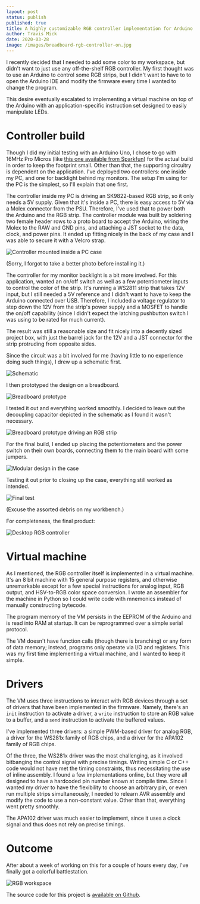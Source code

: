 ```yaml
---
layout: post
status: publish
published: true
title: A highly customizable RGB controller implementation for Arduino
author: Travis Mick
date: 2020-03-28
image: /images/breadboard-rgb-controller-on.jpg
---
```


I recently decided that I needed to add some color to my workspace, but didn't want to just use any off-the-shelf RGB controller.
My first thought was to use an Arduino to control some RGB strips, but I didn't want to have to to open the Arduino IDE and modify
the firmware every time I wanted to change the program.

This desire eventually escalated to implementing a virtual machine on top of the Arduino with an application-specific instruction
set designed to easily manipulate LEDs.

<!-- more -->

# Controller build

Though I did my initial testing with an Arduino Uno, I chose to go with 16MHz Pro Micros (like [this one available from Sparkfun](https://www.sparkfun.com/products/12640)) for the actual
build in order to keep the footprint small. Other than that, the supporting circuitry is dependent on the application. I've deployed two controllers: one inside my PC, and one for backlight
behind my monitors. The setup I'm using for the PC is the simplest, so I'll explain that one first.

The controller inside my PC is driving an SK9822-based RGB strip, so it only needs a 5V supply. Given that it's inside a PC, there is easy access to 5V via a Molex connector from the PSU.
Therefore, I've used that to power both the Arduino and the RGB strip. The controller module was built by soldering two female header rows to a proto board to accept the Arduino, wiring
the Molex to the RAW and GND pins, and attaching a JST socket to the data, clock, and power pins. It ended up fitting nicely in the back of my case and I was able to secure it with a Velcro
strap.

![Controller mounted inside a PC case](/images/pc-rgb-controller.jpg)

(Sorry, I forgot to take a better photo before installing it.)

The controller for my monitor backlight is a bit more involved. For this application, wanted an on/off switch as well as a few potentiometer inputs to control the color of the strip.
It's running a WS2811 strip that takes 12V input, but I still needed a 5V reference and I didn't want to have to keep the Arduino connected over USB. Therefore, I included a voltage
regulator to step down the 12V from the strip's power supply and a MOSFET to handle the on/off capability (since I didn't expect the latching pushbutton switch I was using to be rated
for much current).

The result was still a reasonable size and fit nicely into a decently sized project box, with just the barrel jack for the 12V and a JST connector for the strip protruding from opposite sides.

Since the circuit was a bit involved for me (having little to no experience doing such things), I drew up a schematic first.

![Schematic](/images/led-control-circuit.png)

I then prototyped the design on a breadboard.

![Breadboard prototype](/images/breadboard-rgb-controller.jpg)

I tested it out and everything worked smoothly. I decided to leave out the decoupling capacitor depicted in the schematic as I found it wasn't necessary.

![Breadboard prototype driving an RGB strip](/images/breadboard-rgb-controller-on.jpg)

For the final build, I ended up placing the potentiometers and the power switch on their own boards, connecting them to the main board with some jumpers.

![Modular design in the case](/images/rgb-controller-modules.jpg)

Testing it out prior to closing up the case, everything still worked as intended.

![Final test](/images/rgb-final-test.jpg)

(Excuse the assorted debris on my workbench.)

For completeness, the final product:

![Desktop RGB controller](/images/desktop-rgb-controller.jpg)


# Virtual machine

As I mentioned, the RGB controller itself is implemented in a virtual machine. It's an 8 bit machine with 15 general purpose registers, and otherwise unremarkable except for a few 
special instructions for analog input, RGB output, and HSV-to-RGB color space conversion. I wrote an assembler for the machine in Python so I could write code with mnemonics instead of 
manually constructing bytecode.

The program memory of the VM persists in the EEPROM of the Arduino and is read into RAM at startup. It can be reprogrammed over a simple serial protocol.

The VM doesn't have function calls (though there is branching) or any form of data memory; instead, programs only operate via I/O and registers. This was my first time implementing
a virtual machine, and I wanted to keep it simple.

# Drivers

The VM uses three instructions to interact with RGB devices through a set of drivers that have been implemented in the firmware. Namely, there's an `init` instruction to activate a 
driver, a `write` instruction to store an RGB value to a buffer, and a `send` instruction to activate the buffered values.

I've implemented three drivers: a simple PWM-based driver for analog RGB, a driver for the WS281x family of RGB chips, and a driver for the APA102 family of RGB chips.

Of the three, the WS281x driver was the most challenging, as it involved bitbanging the control signal with precise timings. Writing simple C or C++ code would not have met 
the timing constraints, thus necessitating the use of inline assembly. I found a few implementations online, but they were all designed to have a hardcoded pin number known at
compile time. Since I wanted my driver to have the flexibility to choose an arbitrary pin, or even run multiple strips simultaneously, I needed to relearn AVR assembly and modify
the code to use a non-constant value. Other than that, everything went pretty smoothly.

The APA102 driver was much easier to implement, since it uses a clock signal and thus does not rely on precise timings.

# Outcome

After about a week of working on this for a couple of hours every day, I've finally got a colorful battlestation.

![RGB workspace](/images/rgb-outcome.jpg)

The source code for this project is [available on Github](https://github.com/tmick0/arduino-rgbctrl).
